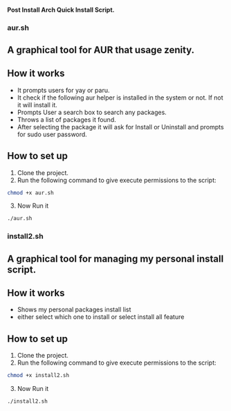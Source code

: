 #### Post Install Arch Quick Install Script.

### aur.sh
## A graphical tool for AUR that usage zenity.
## How it works
- It prompts users for yay or paru.
- It check if the following aur helper is installed in the system or not. If not it will install it.
- Prompts User a search box to search any packages.
- Throws a list of packages it found.
- After selecting the package it will ask for Install or Uninstall and prompts for sudo user password.

## How to set up
1. Clone the project.
2. Run the following command to give execute permissions to the script:
```bash
chmod +x aur.sh
```
3. Now Run it
```bash
./aur.sh
```

### install2.sh
## A graphical tool for managing my personal install script.
## How it works
- Shows my personal packages install list
- either select which one to install or select install all feature

## How to set up
1. Clone the project.
2. Run the following command to give execute permissions to the script:
```bash
chmod +x install2.sh
```
3. Now Run it
```bash
./install2.sh
```
